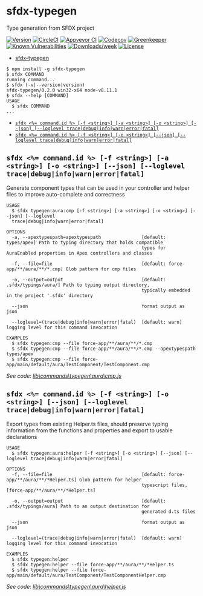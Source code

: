# sfdx-typegen

Type generation from SFDX project

[![Version](https://img.shields.io/npm/v/sfdx-typegen.svg)](https://npmjs.org/package/sfdx-typegen)
[![CircleCI](https://circleci.com/gh/aheber/sfdx-typegen/tree/master.svg?style=shield)](https://circleci.com/gh/aheber/sfdx-typegen/tree/master)
[![Appveyor CI](https://ci.appveyor.com/api/projects/status/github/aheber/sfdx-typegen?branch=master&svg=true)](https://ci.appveyor.com/project/heroku/sfdx-typegen/branch/master)
[![Codecov](https://codecov.io/gh/aheber/sfdx-typegen/branch/master/graph/badge.svg)](https://codecov.io/gh/aheber/sfdx-typegen)
[![Greenkeeper](https://badges.greenkeeper.io/aheber/sfdx-typegen.svg)](https://greenkeeper.io/)
[![Known Vulnerabilities](https://snyk.io/test/github/aheber/sfdx-typegen/badge.svg)](https://snyk.io/test/github/aheber/sfdx-typegen)
[![Downloads/week](https://img.shields.io/npm/dw/sfdx-typegen.svg)](https://npmjs.org/package/sfdx-typegen)
[![License](https://img.shields.io/npm/l/sfdx-typegen.svg)](https://github.com/aheber/sfdx-typegen/blob/master/package.json)

<!-- toc -->
* [sfdx-typegen](#sfdx-typegen)
<!-- tocstop -->
<!-- install -->
<!-- usage -->
```sh-session
$ npm install -g sfdx-typegen
$ sfdx COMMAND
running command...
$ sfdx (-v|--version|version)
sfdx-typegen/0.2.0 win32-x64 node-v8.11.1
$ sfdx --help [COMMAND]
USAGE
  $ sfdx COMMAND
...
```
<!-- usagestop -->
<!-- commands -->
* [`sfdx <%= command.id %> [-f <string>] [-a <string>] [-o <string>] [--json] [--loglevel trace|debug|info|warn|error|fatal]`](#sfdx--commandid---f-string--a-string--o-string---json---loglevel-tracedebuginfowarnerrorfatal)
* [`sfdx <%= command.id %> [-f <string>] [-o <string>] [--json] [--loglevel trace|debug|info|warn|error|fatal]`](#sfdx--commandid---f-string--o-string---json---loglevel-tracedebuginfowarnerrorfatal)

## `sfdx <%= command.id %> [-f <string>] [-a <string>] [-o <string>] [--json] [--loglevel trace|debug|info|warn|error|fatal]`

Generate component types that can be used in your controller and helper files to improve auto-complete and correctness

```
USAGE
  $ sfdx typegen:aura:cmp [-f <string>] [-a <string>] [-o <string>] [--json] [--loglevel 
  trace|debug|info|warn|error|fatal]

OPTIONS
  -a, --apextypespath=apextypespath               [default: types/apex] Path to typing directory that holds compatible
                                                  types for AuraEnabled properties in Apex controllers and classes

  -f, --file=file                                 [default: force-app/**/aura/**/*.cmp] Glob pattern for cmp files

  -o, --output=output                             [default: .sfdx/typings/aura/] Path to typing output directory,
                                                  typically embedded in the project '.sfdx' directory

  --json                                          format output as json

  --loglevel=(trace|debug|info|warn|error|fatal)  [default: warn] logging level for this command invocation

EXAMPLES
  $ sfdx typegen:cmp --file force-app/**/aura/**/*.cmp
  $ sfdx typegen:cmp --file force-app/**/aura/**/*.cmp --apextypespath types/apex
  $ sfdx typegen:cmp --file force-app/main/default/aura/TestComponent/TestComponent.cmp
```

_See code: [lib\commands\typegen\aura\cmp.js](https://github.com/aheber/sfdx-typegen/blob/v0.2.0/lib\commands\typegen\aura\cmp.js)_

## `sfdx <%= command.id %> [-f <string>] [-o <string>] [--json] [--loglevel trace|debug|info|warn|error|fatal]`

Export types from existing Helper.ts files, should preserve typing information from the functions and properties and export to usable declarations

```
USAGE
  $ sfdx typegen:aura:helper [-f <string>] [-o <string>] [--json] [--loglevel trace|debug|info|warn|error|fatal]

OPTIONS
  -f, --file=file                                 [default: force-app/**/aura/**/*Helper.ts] Glob pattern for helper
                                                  typescript files, [force-app/**/aura/**/*Helper.ts]

  -o, --output=output                             [default: .sfdx/typings/aura] Path to an output destination for
                                                  generated d.ts files

  --json                                          format output as json

  --loglevel=(trace|debug|info|warn|error|fatal)  [default: warn] logging level for this command invocation

EXAMPLES
  $ sfdx typegen:helper
  $ sfdx typegen:helper --file force-app/**/aura/**/*Helper.ts
  $ sfdx typegen:helper --file force-app/main/default/aura/TestComponent/TestComponentHelper.cmp
```

_See code: [lib\commands\typegen\aura\helper.js](https://github.com/aheber/sfdx-typegen/blob/v0.2.0/lib\commands\typegen\aura\helper.js)_
<!-- commandsstop -->
